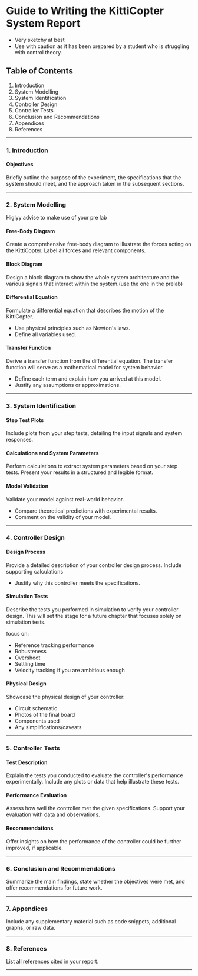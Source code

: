 # Guide to Writing the KittiCopter System Report 
- Very sketchy at best 
- Use with caution as it has been prepared by a student who is struggling with control theory.

## Table of Contents

1. Introduction
2. System Modelling
3. System Identification
4. Controller Design
5. Controller Tests
6. Conclusion and Recommendations
7. Appendices
8. References

---

### 1. Introduction

#### Objectives

Briefly outline the purpose of the experiment, the specifications that the system should meet, and the approach taken in the subsequent sections.

---

### 2. System Modelling
Higlyy advise to make use of your pre lab
#### Free-Body Diagram

Create a comprehensive free-body diagram to illustrate the forces acting on the KittiCopter. Label all forces and relevant components.

#### Block Diagram

Design a block diagram to show the whole system architecture and the various signals that interact within the system.(use the one in the prelab)

#### Differential Equation

Formulate a differential equation that describes the motion of the KittiCopter.

- Use physical principles such as Newton's laws.
- Define all variables used.

#### Transfer Function

Derive a transfer function from the differential equation. The transfer function will serve as a mathematical model for system behavior.

- Define each term and explain how you arrived at this model.
- Justify any assumptions or approximations.

---

### 3. System Identification

#### Step Test Plots

Include plots from your step tests, detailing the input signals and system responses.

#### Calculations and System Parameters

Perform calculations to extract system parameters based on your step tests. Present your results in a structured and legible format.

#### Model Validation

Validate your model against real-world behavior.
  
- Compare theoretical predictions with experimental results.
- Comment on the validity of your model.

---

### 4. Controller Design

#### Design Process

Provide a detailed description of your controller design process. Include supporting calculations 

- Justify why this controller meets the specifications.
  
#### Simulation Tests

Describe the tests you performed in simulation to verify your controller design. This will set the stage for a future chapter that focuses solely on simulation tests.

focus on:
- Reference tracking performance
- Robusteness
- Overshoot
- Settling time
- Velocity tracking if you are ambitious enough

#### Physical Design

Showcase the physical design of your controller:

- Circuit schematic
- Photos of the final board
- Components used
- Any simplifications/caveats 

---

### 5. Controller Tests

#### Test Description

Explain the tests you conducted to evaluate the controller's performance experimentally. Include any plots or data that help illustrate these tests.

#### Performance Evaluation

Assess how well the controller met the given specifications. Support your evaluation with data and observations.

#### Recommendations

Offer insights on how the performance of the controller could be further improved, if applicable.

---

### 6. Conclusion and Recommendations

Summarize the main findings, state whether the objectives were met, and offer recommendations for future work.

---

### 7. Appendices

Include any supplementary material such as code snippets, additional graphs, or raw data.

---

### 8. References

List all references cited in your report.

---

